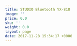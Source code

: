 ```yaml
---
title: STUDIO Bluetooth YX-818
image: ''
price: 0.0
sku: ''
weight: 0.0
layout: page
date: 2017-11-28 15:34:17 +0000
---
```

